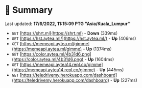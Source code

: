 # 📖 Summary
Last updated: **17/6/2022, 11:15:09 PTG "Asia/Kuala_Lumpur"**

- `GET` [https://shrt.ml](https://shrt.ml) - **Down** (339ms)
- `GET` [https://hst.aytea.ml/](https://hst.aytea.ml/) - **Up** (406ms)
- `GET` [https://memeapi.aytea.ml/gimme](https://memeapi.aytea.ml/gimme) - **Up** (1374ms)
- `GET` [https://color.aytea.ml/4b31d6.png](https://color.aytea.ml/4b31d6.png) - **Up** (1604ms)
- `GET` [https://memeapi.aytea14.repl.co/gimme](https://memeapi.aytea14.repl.co/gimme) - **Up** (445ms)
- `GET` [https://teledrivemy.herokuapp.com/dashboard](https://teledrivemy.herokuapp.com/dashboard) - **Up** (227ms)

